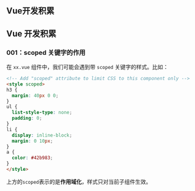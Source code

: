 ## Vue开发积累

## Vue 开发积累


### 001：scoped 关键字的作用

在 `xx.vue` 组件中，我们可能会遇到带 `scoped` 关键字的样式。比如：

```html
<!-- Add "scoped" attribute to limit CSS to this component only -->
<style scoped>
h3 {
  margin: 40px 0 0;
}
ul {
  list-style-type: none;
  padding: 0;
}
li {
  display: inline-block;
  margin: 0 10px;
}
a {
  color: #42b983;
}
</style>
```


上方的`scoped`表示的是**作用域化**，样式只对当前子组件生效。


